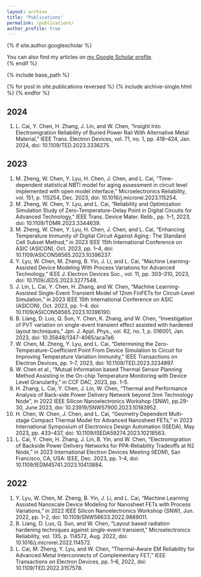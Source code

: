 ```yaml
---
layout: archive
title: "Publications"
permalink: /publications/
author_profile: true
---
```


{% if site.author.googlescholar %}
  <div class="wordwrap">You can also find my articles on <a href="{{site.author.googlescholar}}">my Google Scholar profile</a>.</div>
{% endif %}

{% include base_path %}

{% for post in site.publications reversed %}
  {% include archive-single.html %}
{% endfor %}

2024
---
1. L. Cai, Y. Chen, H. Zhang, J. Lin, and W. Chen, “Insight Into Electromigration Reliability of Buried Power Rail With Alternative Metal Material,” IEEE Trans. Electron Devices, vol. 71, no. 1, pp. 418–424, Jan. 2024, doi: 10.1109/TED.2023.3336275.

2023
---
1. M. Zheng, W. Chen, Y. Lyu, H. Chen, J. Chen, and L. Cai, “Time-dependent statistical NBTI model for aging assessment in circuit level implemented with open model interface,” Microelectronics Reliability, vol. 151, p. 115254, Dec. 2023, doi: 10.1016/j.microrel.2023.115254.
2. M. Zheng, W. Chen, Y. Lyu, and L. Cai, “Reliability and Optimization Simulation Study of Zero-Temperature-Delay Point in Digital Circuits for Advanced Technology,” IEEE Trans. Device Mater. Relib., pp. 1–1, 2023, doi: 10.1109/TDMR.2023.3344639.
3. M. Zheng, W. Chen, Y. Lyu, H. Chen, J. Chen, and L. Cai, “Enhancing Temperature Immunity of Digital Circuit Against Aging : The Standard Cell Subset Method,” in 2023 IEEE 15th International Conference on ASIC (ASICON), Oct. 2023, pp. 1–4, doi: 10.1109/ASICON58565.2023.10396237.
4. Y. Lyu, W. Chen, M. Zheng, B. Yin, J. Li, and L. Cai, “Machine Learning-Assisted Device Modeling With Process Variations for Advanced Technology,” IEEE J. Electron Devices Soc., vol. 11, pp. 303–310, 2023, doi: 10.1109/JEDS.2023.3277548.
5. J. Lin, L. Cai, Y. Chen, H. Zhang, and W. Chen, “Machine Learning-Assisted Single-Event Transient Model of 12nm FinFETs for Circuit-Level Simulation,” in 2023 IEEE 15th International Conference on ASIC (ASICON), Oct. 2023, pp. 1–4. doi: 10.1109/ASICON58565.2023.10396190.
6. B. Liang, D. Luo, Q. Sun, Y. Chen, K. Zhang, and W. Chen, “Investigation of PVT variation on single-event transient effect assisted with hardened layout techniques,” Jpn. J. Appl. Phys., vol. 62, no. 1, p. 016001, Jan. 2023, doi: 10.35848/1347-4065/aca7a6.
7. W. Chen, M. Zheng, Y. Lyu, and L. Cai, “Determining the Zero-Temperature-Coefficient Point From Device Simulation to Circuit for Improving Temperature Variation Immunity,” IEEE Transactions on Electron Devices, pp. 1–7, 2023, doi: 10.1109/TED.2023.3234897.
8. W. Chen et al., “Mutual Information based Thermal Sensor Planning Method Assisting in the On-chip Temperature Monitoring with Device Level Granularity,” in CCF DAC, 2023, pp. 1–5.
9. H. Zhang, L. Cai, Y. Chen, J. Lin, W. Chen, “Thermal and Performance Analysis of Back-side Power Delivery Network beyond 3nm Technology Node”, in 2022 IEEE Silicon Nanoelectronics Workshop (SNW), pp.29-30, June 2023, doi: 10.23919/SNW57900.2023.10183952.
10. H. Chen, W. Chen, J. Chen, and L. Cai, “Geometry Dependent Multi-stage Compact Thermal Model for Advanced Nanosheet FETs,” in 2023 International Symposium of Electronics Design Automation (ISEDA), May 2023, pp. 433–437, doi: 10.1109/ISEDA59274.2023.10218563.
11. L. Cai, Y. Chen, H. Zhang, J. Lin, B. Yin, and W. Chen, “Electromigration of Backside Power Delivery Networks for PPA-Reliability Tradeoffs at N2 Node,” in 2023 International Electron Devices Meeting (IEDM), San Francisco, CA, USA: IEEE, Dec. 2023, pp. 1–4, doi: 10.1109/IEDM45741.2023.10413884.

2022
---
1. Y. Lyu, W. Chen, M. Zheng, B. Yin, J. Li, and L. Cai, “Machine Learning Assisted Nanoscale Device Modeling for Nanosheet FETs with Process Variations,” in 2022 IEEE Silicon Nanoelectronics Workshop (SNW), Jun. 2022, pp. 1–2, doi: 10.1109/SNW56633.2022.9889011.
2. B. Liang, D. Luo, Q. Sun, and W. Chen, “Layout based radiation hardening techniques against single-event transient,” Microelectronics Reliability, vol. 135, p. 114572, Aug. 2022, doi: 10.1016/j.microrel.2022.114572.
3. L. Cai, M. Zheng, Y. Lyu, and W. Chen, “Thermal-Aware EM Reliability for Advanced Metal Interconnects of Complementary FET,” IEEE Transactions on Electron Devices, pp. 1–6, 2022, doi: 10.1109/TED.2022.3157578.

